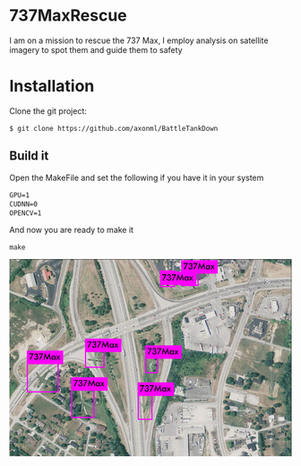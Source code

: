 # 737MaxRescue
I am on a mission to rescue the 737 Max, I employ analysis on satellite imagery to spot them and guide them to safety
# Installation 
Clone the git project:
```
$ git clone https://github.com/axonml/BattleTankDown
```

## Build it 
Open the MakeFile and set the following if you have it in your system  
```
GPU=1
CUDNN=0
OPENCV=1
```
And now you are ready to make it 
```
make
```
![GitHub Logo](predictions.jpg)
